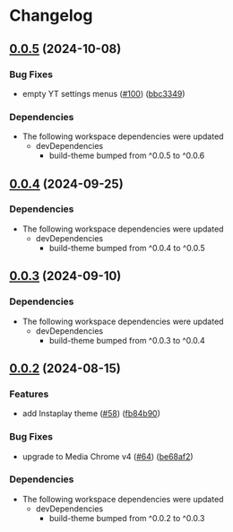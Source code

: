 # Changelog

## [0.0.5](https://github.com/muxinc/player.style/compare/@player.style/instaplay@0.0.4...@player.style/instaplay@0.0.5) (2024-10-08)


### Bug Fixes

* empty YT settings menus ([#100](https://github.com/muxinc/player.style/issues/100)) ([bbc3349](https://github.com/muxinc/player.style/commit/bbc33498110921f248ad62b920214ff7aff7ed15))


### Dependencies

* The following workspace dependencies were updated
  * devDependencies
    * build-theme bumped from ^0.0.5 to ^0.0.6

## [0.0.4](https://github.com/muxinc/player.style/compare/@player.style/instaplay@0.0.3...@player.style/instaplay@0.0.4) (2024-09-25)


### Dependencies

* The following workspace dependencies were updated
  * devDependencies
    * build-theme bumped from ^0.0.4 to ^0.0.5

## [0.0.3](https://github.com/muxinc/player.style/compare/@player.style/instaplay@0.0.2...@player.style/instaplay@0.0.3) (2024-09-10)


### Dependencies

* The following workspace dependencies were updated
  * devDependencies
    * build-theme bumped from ^0.0.3 to ^0.0.4

## [0.0.2](https://github.com/muxinc/player.style/compare/@player.style/instaplay-v0.0.1...@player.style/instaplay@0.0.2) (2024-08-15)


### Features

* add Instaplay theme ([#58](https://github.com/muxinc/player.style/issues/58)) ([fb84b90](https://github.com/muxinc/player.style/commit/fb84b909f9c7dce6b8cd15ce3cc6af9ef6f21c1f))


### Bug Fixes

* upgrade to Media Chrome v4 ([#64](https://github.com/muxinc/player.style/issues/64)) ([be68af2](https://github.com/muxinc/player.style/commit/be68af2f9c3a6ff6674b9951f0b34f2bfdb042aa))


### Dependencies

* The following workspace dependencies were updated
  * devDependencies
    * build-theme bumped from ^0.0.2 to ^0.0.3
